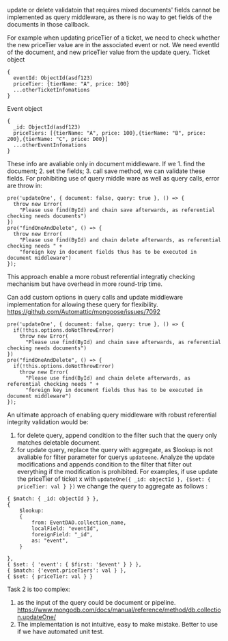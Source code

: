 update or delete validatoin that requires mixed documents' fields cannot be implemented as query middleware,
as there is no way to get fields of the documents in those callback.

For example when updating priceTier of a ticket, we need to check whether the new priceTier value are in the associated event or not.
We need eventId of the document, and new priceTier value from the update query.
Ticket object
```
{
  eventId: ObjectId(asdf123)
  priceTier: {tierName: "A", price: 100}
  ...otherTicketInfomations
}
```
Event object
```
{
  _id: ObjectId(asdf123)
  priceTiers: [{tierName: "A", price: 100},{tierName: "B", price: 200},{tierName: "C", price: D00}]
  ...otherEventInfomations
}
```

These info are avaliable only in document middleware.
If we 1. find the document; 2. set the fields; 3. call save method, we can validate these fields.
For prohibiting use of query middle ware as well as query calls, error are throw in: 
```
pre('updateOne', { document: false, query: true }, () => {
  throw new Error(
    "Please use find(ById) and chain save afterwards, as referential checking needs documents")
})
pre("findOneAndDelete", () => {
  throw new Error(
    "Please use find(ById) and chain delete afterwards, as referential checking needs " +
    "foreign key in document fields thus has to be executed in document middleware")
});
``` 
This approach enable a more robust referential integratiy checking mechanism but have overhead in more round-trip time.

Can add custom options in query calls and update middleware implementation for allowing these query for flexibility.
https://github.com/Automattic/mongoose/issues/7092
```
pre('updateOne', { document: false, query: true }, () => {
  if(!this.options.doNotThrowError)
    throw new Error(
      "Please use find(ById) and chain save afterwards, as referential checking needs documents")
})
pre("findOneAndDelete", () => {
  if(!this.options.doNotThrowError)
    throw new Error(
      "Please use find(ById) and chain delete afterwards, as referential checking needs " +
      "foreign key in document fields thus has to be executed in document middleware")
});
```

An ultimate approach of enabling query middleware with robust referential integrity validation would be:
1. for delete query, append condition to the filter such that the query only matches deletable document.
2. for update query, replace the query with aggregate, as $lookup is not avaliable for filter parameter for querys `updateone`. Analyze the update modifications and appends condition to the filter that filter out everything if the modification is prohibited. For examples, if use update the priceTier of ticket x with `updateOne({ _id: objectId }, {$set: { priceTier: val } })` we change the query to aggregate as follows :
```
{ $match: { _id: objectId } },
{
    $lookup:
    {
        from: EventDAO.collection_name,
        localField: "eventId",
        foreignField: "_id",
        as: "event",
    }

},
{ $set: { 'event': { $first: '$event' } } },
{ $match: {'event.priceTiers': val } },
{ $set: { priceTier: val } }
```

Task 2 is too complex:
1. as the input of the query could be document or pipeline. https://www.mongodb.com/docs/manual/reference/method/db.collection.updateOne/
2. The implementation is not intuitive, easy to make mistake. Better to use if we have automated unit test.
